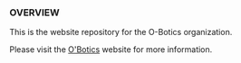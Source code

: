 ### OVERVIEW
This is the website repository for the O-Botics organization.

Please visit the [O'Botics](http://o-botics.org) website for more information.
